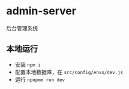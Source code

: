 # admin-server
后台管理系统 

## 本地运行

-   安装 `npm i`
-   配置本地数据库，在 `src/config/envs/dev.js`
-   运行 `npnpmm run dev`
